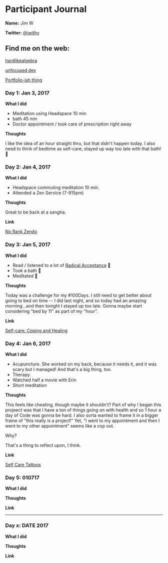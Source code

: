 # Participant Journal

**Name:** Jim W

**Twitter:** [@jwithy](https://twitter.com/jwithy)

## Find me on the web:

[hardlikealgebra](http://hardlikealgebra.com)

[unfocused dev](http://unfocused.tech)

[Portfolio-ish thing](http://jimwithington.com)

### Day 1: Jan 3, 2017

**What I did**

- Meditation using Headspace 10 min
- bath 45 min
- Doctor appointment / took care of prescription right away

**Thoughts**

I like the idea of an hour straight thru, but that didn't happen today. I also need to think of bedtime as self-care; stayed up way too late with that bath! 🛁

### Day 2: Jan 4, 2017

**What I did**

- Headspace commuting meditation 10 min.
- Attended a Zen Service (7-915pm)

**Thoughts**

Great to be back at a sangha.

**Link**

[No Rank Zendo](http://www.norankzendo.org/)

### Day 3: Jan 5, 2017

**What I did**

- Read / listened to a lot of [Radical Acceptance](https://www.amazon.com/dp/B000FC2NHG/ref=dp-kindle-redirect?_encoding=UTF8&btkr=1) 📖
- Took a bath 🛁
- Meditated 🙏

**Thoughts**

Today was a challenge for my #100Days.  I still need to get better about going to bed on time -- I did last night, and so today had an amazing morning...and then tonight I stayed up too late. Gonna maybe start considering "bed by 11" as part of my "hour".

**Link**

[Self-care: Coping and Healing](https://www.takebackthetech.net/be-safe/self-care-coping-and-healing)

### Day 4: Jan 6, 2017

**What I did**

- Acupuncture.  She worked on my back, because it needs it, and it was scary but I managed! And that's a big thing, too.
- Therapy.
- Watched half a movie with Erin
- Short meditation

**Thoughts**

This feels like cheating, though maybe it shouldn't? Part of why I began this projeect was that I have a ton of things going on with health and so 1 hour a day of Code was gonna be hard. I also sorta wanted to frame it in a bigger frame of "this really is a project!" Yet, "I went to my appointment and then I went to my other appointment" seems like a cop out.

Why?

That's a thing to reflect upon, I think.

**Link**

[Self Care Tattoos](https://motivationaltattoos.com/collections/motivational-tattoos/products/original-motivational-tattoo-pack)

### Day 5: 010717

**What I did**

**Thoughts**

**Link**

***

### Day x: DATE 2017

**What I did**

**Thoughts**

**Link**
